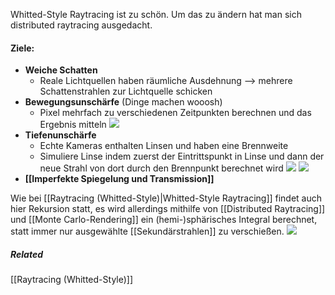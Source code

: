 Whitted-Style Raytracing ist zu schön. Um das zu ändern hat man sich distributed raytracing ausgedacht.

#### Ziele:
- **Weiche Schatten**
	- Reale Lichtquellen haben räumliche Ausdehnung --> mehrere Schattenstrahlen zur Lichtquelle schicken
- **Bewegungsunschärfe** (Dinge machen wooosh)
	- Pixel mehrfach zu verschiedenen Zeitpunkten berechnen und das Ergebnis mitteln
![](motion_blur.png)
- **Tiefenunschärfe**
	- Echte Kameras enthalten Linsen und haben eine Brennweite
	- Simuliere Linse indem zuerst der Eintrittspunkt in Linse und dann der neue Strahl von dort durch den Brennpunkt berechnet wird
![](depth_blur.png)
![](depth_blur_code.png)
- **[[Imperfekte Spiegelung und Transmission]]**


Wie bei [[Raytracing (Whitted-Style)|Whitted-Style Raytracing]] findet auch hier Rekursion statt, es wird allerdings mithilfe von [[Distributed Raytracing]] und [[Monte Carlo-Rendering]] ein (hemi-)sphärisches Integral berechnet, statt immer nur ausgewählte [[Sekundärstrahlen]] zu verschießen.
![](distributed_raytracing_hemispaeren.png)



##### Related
[[Raytracing (Whitted-Style)]]